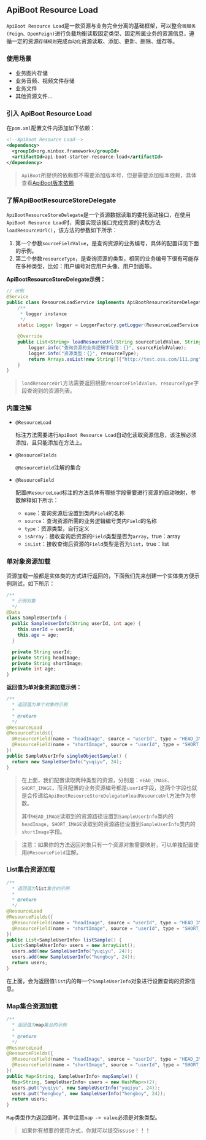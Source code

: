 ## ApiBoot Resource Load
`ApiBoot Resource Load`是一款资源与业务完全分离的基础框架，可以整合`微服务(Feign、OpenFeign)`进行负载均衡读取固定类型、固定所属业务的资源信息，遵循一定的资源`存储规则`完成`自动化`资源读取、添加、更新、删除、缓存等。

### 使用场景

- 业务图片存储
- 业务音频、视频文件存储
- 业务文件
- 其他资源文件...

### 引入 ApiBoot Resource Load
在`pom.xml`配置文件内添加如下依赖：

```xml
<!--ApiBoot Resource Load-->
<dependency>
  <groupId>org.minbox.framework</groupId>
  <artifactId>api-boot-starter-resource-load</artifactId>
</dependency>
```
> `ApiBoot`所提供的依赖都不需要添加版本号，但是需要添加版本依赖，具体查看[ApiBoot版本依赖](https://github.com/hengboy/api-boot/blob/master/README.md#%E6%B7%BB%E5%8A%A0%E7%89%88%E6%9C%AC%E4%BE%9D%E8%B5%96)

### 了解ApiBootResourceStoreDelegate

`ApiBootResourceStoreDelegate`是一个资源数据读取的委托驱动接口，在使用`ApiBoot Resource Load`时，需要实现该接口完成资源的读取方法`loadResourceUrl()`，该方法的参数如下所示：

1. 第一个参数`sourceFieldValue`，是查询资源的业务编号，具体的配置详见下面的示例。
2. 第二个参数`resourceType`，是查询资源的类型，相同的业务编号下很有可能存在多种类型，比如：用户编号对应用户头像、用户封面等。

**ApiBootResourceStoreDelegate示例：**

```java
// 示例
@Service
public class ResourceLoadService implements ApiBootResourceStoreDelegate {
    /**
     * logger instance
     */
    static Logger logger = LoggerFactory.getLogger(ResourceLoadService.class);

    @Override
    public List<String> loadResourceUrl(String sourceFieldValue, String resourceType) throws ApiBootException {
        logger.info("查询资源的业务逻辑字段值：{}", sourceFieldValue);
        logger.info("资源类型：{}", resourceType);
        return Arrays.asList(new String[]{"http://test.oss.com/111.png"});
    }
}
```

>  `loadResourceUrl`方法需要返回根据`resourceFieldValue`、`resourceType`字段查询到的资源列表。



### 内置注解


- `@ResourceLoad`

  标注方法需要进行`ApiBoot Resource Load`自动化读取资源信息，该注解必须添加，且只能添加在方法上。

- `@ResourceFields`

  `@ResourceField`注解的集合

- `@ResourceField`

  配置`@ResourceLoad`标注的方法具体有哪些字段需要进行资源的自动映射，参数解释如下所示：

  - `name`：查询资源后设置到类内`Field`的名称
  - `source`：查询资源所需的业务逻辑编号类内`Field`的名称
  - `type`：资源类型，自行定义
  - `isArray`：接收查询后资源的`Field`类型是否为`array`，true：array
  - `isList`：接收查询后资源的`Field`类型是否为`list`，true：list

### 单对象资源加载

资源加载一般都是实体类的方式进行返回的，下面我们先来创建一个实体类方便示例测试，如下所示：

```java
/**
  * 示例对象
  */
@Data
class SampleUserInfo {
  public SampleUserInfo(String userId, int age) {
    this.userId = userId;
    this.age = age;
  }

  private String userId;
  private String headImage;
  private String shortImage;
  private int age;
}
```

**返回值为单对象资源加载示例：**

```java
/**
  * 返回值为单个对象的示例
  *
  * @return
  */
@ResourceLoad
@ResourceFields({
  @ResourceField(name = "headImage", source = "userId", type = "HEAD_IMAGE"),
  @ResourceField(name = "shortImage", source = "userId", type = "SHORT_IMAGE")
})
public SampleUserInfo singleObjectSample() {
  return new SampleUserInfo("yuqiyu", 24);
}
```

>  在上面，我们配置读取两种类型的资源，分别是：`HEAD_IMAGE`、`SHORT_IMAGE`，而且配置的业务资源编号都是`userId`字段，这两个字段也就是会传递给`ApiBootResourceStoreDelegate#loadResourceUrl`方法作为参数。
>
> 其中`HEAD_IMAGE`读取到的资源路径设置到`SampleUserInfo`类内的`headImage`，`SHORT_IMAGE`读取到的资源路径设置到`SampleUserInfo`类内的`shortImage`字段。

> 注意：如果你的方法返回对象只有一个资源对象需要映射，可以单独配置使用`@ResourceField`注解。

### List集合资源加载

```java
/**
  * 返回值为list集合的示例
  *
  * @return
  */
@ResourceLoad
@ResourceFields({
  @ResourceField(name = "headImage", source = "userId", type = "HEAD_IMAGE"),
  @ResourceField(name = "shortImage", source = "userId", type = "SHORT_IMAGE")
})
public List<SampleUserInfo> listSample() {
  List<SampleUserInfo> users = new ArrayList();
  users.add(new SampleUserInfo("yuqiyu", 24));
  users.add(new SampleUserInfo("hengboy", 24));
  return users;
}
```

在上面，会为返回值`list`内的每一个`SampleUserInfo`对象进行设置查询的资源信息。

### Map集合资源加载

```java
/**
  * 返回值为map集合的示例
  *
  * @return
  */
@ResourceLoad
@ResourceFields({
  @ResourceField(name = "headImage", source = "userId", type = "HEAD_IMAGE"),
  @ResourceField(name = "shortImage", source = "userId", type = "SHORT_IMAGE")
})
public Map<String, SampleUserInfo> mapSample() {
  Map<String, SampleUserInfo> users = new HashMap<>(2);
  users.put("yuqiyu", new SampleUserInfo("yuqiyu", 24));
  users.put("hengboy", new SampleUserInfo("hengboy", 24));
  return users;
}
```

`Map`类型作为返回值时，其中注意`map -> value`必须是对象类型。



>  如果你有想要的使用方式，你就可以提交issuse！！！
